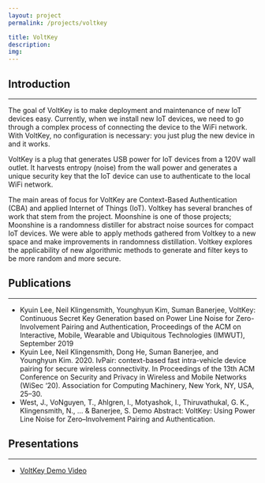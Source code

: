 ```yaml
---
layout: project
permalink: /projects/voltkey

title: VoltKey
description:
img:
---
```


## Introduction

---

The goal of VoltKey is to make deployment and maintenance of new IoT devices easy. Currently, when we install new IoT devices, we need to go through a complex process of connecting the device to the WiFi network. With VoltKey, no configuration is necessary: you just plug the new device in and it works.

VoltKey is a plug that generates USB power for IoT devices from a 120V wall outlet. It harvests entropy (noise) from the wall power and generates a unique security key that the IoT device can use to authenticate to the local WiFi network.

The main areas of focus for VoltKey are Context-Based Authentication (CBA) and applied Internet of Things (IoT). Voltkey has several branches of work that stem from the project. Moonshine is one of those projects; Moonshine is a randomness distiller for abstract noise sources for compact IoT devices. We were able to apply methods gathered from Voltkey to a new space and make improvements in randomness distillation. Voltkey explores the applicability of new algorithmic methods to generate and filter keys to be more random and more secure.

## Publications

---

- Kyuin Lee, Neil Klingensmith, Younghyun Kim, Suman Banerjee, VoltKey: Continuous Secret Key Generation based on Power Line Noise for Zero-Involvement Pairing and Authentication, Proceedings of the ACM on Interactive, Mobile, Wearable and Ubiquitous Technologies (IMWUT), September 2019
- Kyuin Lee, Neil Klingensmith, Dong He, Suman Banerjee, and Younghyun Kim. 2020. IvPair: context-based fast intra-vehicle device pairing for secure wireless connectivity. In Proceedings of the 13th ACM Conference on Security and Privacy in Wireless and Mobile Networks (WiSec ‘20). Association for Computing Machinery, New York, NY, USA, 25–30.
- West, J., VoNguyen, T., Ahlgren, I., Motyashok, I., Thiruvathukal, G. K., Klingensmith, N., … & Banerjee, S. Demo Abstract: VoltKey: Using Power Line Noise for Zero–Involvement Pairing and Authentication.

## Presentations

---

- [VoltKey Demo Video](https://youtu.be/SIn331PUXlM)
